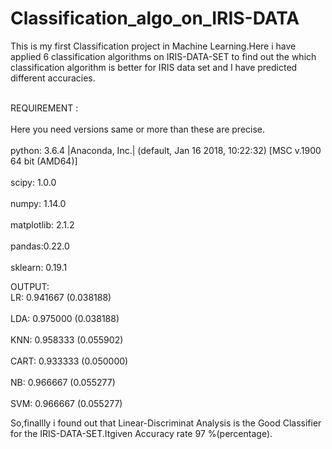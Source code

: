 # Classification_algo_on_IRIS-DATA
This is my first Classification project in Machine Learning.Here i have applied 6 classification algorithms on IRIS-DATA-SET to find out the which classification algorithm is better for IRIS data set and I have predicted different accuracies.


<br>REQUIREMENT :</br>
   <br> Here you need versions same or more than these are precise.</br>
<br>python: 3.6.4 |Anaconda, Inc.| (default, Jan 16 2018, 10:22:32) [MSC v.1900 64 bit (AMD64)]</br>
<br>scipy: 1.0.0</br>
<br>numpy: 1.14.0</br>
<br>matplotlib: 2.1.2</br>
<br>pandas:0.22.0</br>
<br>sklearn: 0.19.1</br>








OUTPUT:
<br>LR: 0.941667 (0.038188) </br>
<br>LDA: 0.975000 (0.038188) </br>
<br>KNN: 0.958333 (0.055902) </br>
<br>CART: 0.933333 (0.050000) </br>
<br>NB: 0.966667 (0.055277) </br>
<br>SVM: 0.966667 (0.055277)</br>


So,finallly i found out that Linear-Discriminat Analysis is the Good Classifier for the IRIS-DATA-SET.Itgiven Accuracy rate 97 %(percentage).
